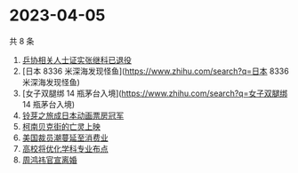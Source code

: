 # 2023-04-05

共 8 条

<!-- BEGIN ZHIHUSEARCH -->
<!-- 最后更新时间 Wed Apr 05 2023 04:09:18 GMT+0800 (China Standard Time) -->
1. [乒协相关人士证实张继科已退役](https://www.zhihu.com/search?q=乒协相关人士证实张继科已退役)
1. [日本 8336 米深海发现怪鱼](https://www.zhihu.com/search?q=日本 8336 米深海发现怪鱼)
1. [女子双腿绑 14 瓶茅台入境](https://www.zhihu.com/search?q=女子双腿绑 14 瓶茅台入境)
1. [铃芽之旅成日本动画票房冠军](https://www.zhihu.com/search?q=铃芽之旅成日本动画票房冠军)
1. [柯南贝克街的亡灵上映](https://www.zhihu.com/search?q=柯南贝克街的亡灵上映)
1. [美国裁员潮蔓延至消费业](https://www.zhihu.com/search?q=美国裁员潮蔓延至消费业)
1. [高校将优化学科专业布点](https://www.zhihu.com/search?q=高校将优化学科专业布点)
1. [周鸿祎官宣离婚](https://www.zhihu.com/search?q=周鸿祎官宣离婚)
<!-- END ZHIHUSEARCH -->
